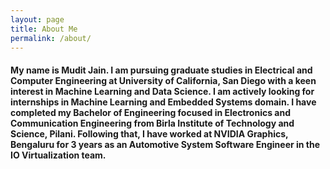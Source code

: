 ```yaml
---
layout: page
title: About Me
permalink: /about/
---
```


#### My name is Mudit Jain. I am pursuing graduate studies in Electrical and Computer Engineering at University of California, San Diego with a keen interest in Machine Learning and Data Science. I am actively looking for internships in Machine Learning and Embedded Systems domain. I have completed my Bachelor of Engineering focused in Electronics and Communication Engineering from Birla Institute of Technology and Science, Pilani. Following that, I have worked at NVIDIA Graphics, Bengaluru for 3 years as an Automotive System Software Engineer in the IO Virtualization team. 


